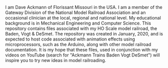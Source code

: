 I am Dave Ackmann of Florissant Missouri in the USA. I am a member of the Gateway Division of the National Model Railroad Association and an occasional clinician at the local, regional and national level. My educational background is in Mechanical Engineering and Computer Science.
This repository contains files associated with my HO Scale model railroad, the Baden, Vogt & DeSmet. The repository was created in January, 2020, and is expected to host code associated with animation effects using microprocessors, such as the Arduino, along with other model railroad documentation. It is my hope that these files, used in conjunction with my videos on YouTube (search for "Ackmann Trains Baden Vogt DeSmet") will inspire you to try new ideas in model railroading.
